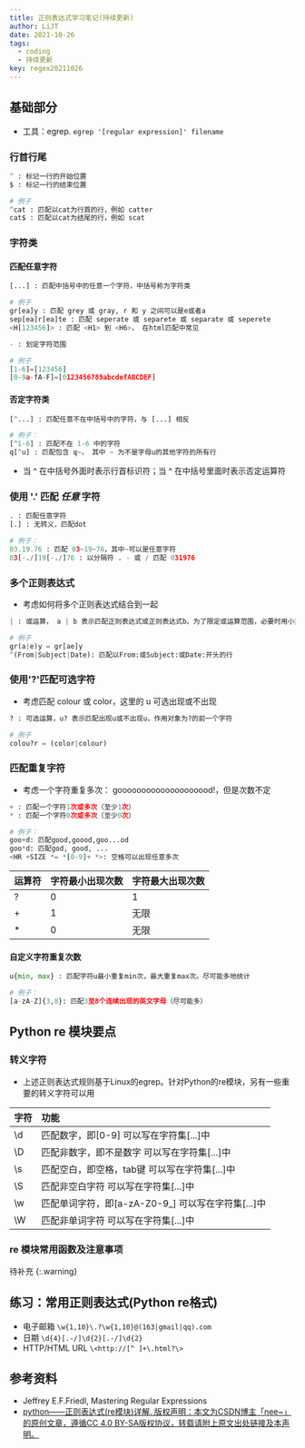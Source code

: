 ```yaml
---
title: 正则表达式学习笔记(持续更新)
author: LiJT
date: 2021-10-26
tags: 
  - coding 
  - 持续更新
key: regex20211026
---
```


## 基础部分
- 工具：egrep. `egrep '[regular expression]' filename`

### 行首行尾
```python
^ : 标记一行的开始位置
$ : 标记一行的结束位置

# 例子
^cat : 匹配以cat为行首的行，例如 catter
cat$ : 匹配以cat为结尾的行，例如 scat
```

<!--more-->

### 字符类
#### 匹配任意字符

```python
[...] : 匹配中括号中的任意一个字符，中括号称为字符类

# 例子
gr[ea]y : 匹配 grey 或 gray, r 和 y 之间可以是e或者a
sep[ea]r[ea]te : 匹配 seperate 或 separete 或 separate 或 seperete
<H[123456]> : 匹配 <H1> 到 <H6>， 在html匹配中常见
```

```python
- : 划定字符范围

# 例子
[1-6]=[123456]
[0-9a-fA-F]=[0123456789abcdefABCDEF]
```

#### 否定字符类
```python
[^...] : 匹配任意不在中括号中的字符，与 [...] 相反

# 例子：
[^1-6] : 匹配不在 1-6 中的字符
q[^u] : 匹配包含 q~， 其中 ~ 为不是字母u的其他字符的所有行
```
- 当 ^ 在中括号外面时表示行首标识符；当 ^ 在中括号里面时表示否定运算符

### 使用 '.' 匹配 *任意* 字符
```python
. : 匹配任意字符
[.] : 无转义，匹配dot

# 例子：
03.19.76 : 匹配 03~19~76，其中~可以是任意字符
03[-./]19[-./]76 : 以分隔符 . - 或 / 匹配 031976
```

### 多个正则表达式
- 考虑如何将多个正则表达式结合到一起
  
```python
| : 或运算， a | b 表示匹配正则表达式或正则表达式b。为了限定或运算范围，必要时用小括号括起来，例如 (a|b)

# 例子
gr(a|e)y = gr[ae]y
^(From|Subject|Date): 匹配以From:或Subject:或Date:开头的行
```

### 使用'?'匹配可选字符
- 考虑匹配 colour 或 color，这里的 u 可选出现或不出现

```python
? : 可选运算，u? 表示匹配出现u或不出现u，作用对象为?的前一个字符

# 例子
colou?r = (color|colour)
```

### 匹配重复字符
- 考虑一个字符重复多次： goooooooooooooooooood!，但是次数不定

```python
+ : 匹配一个字符1次或多次（至少1次）
* : 匹配一个字符0次或多次（至少0次）

# 例子：
goo+d: 匹配good,goood,goo...od
goo*d: 匹配god, good, ...
<HR +SIZE *= *[0-9]+ *>: 空格可以出现任意多次

```

|运算符|字符最小出现次数|字符最大出现次数|
|:---|:---|:---|
|?|0|1|
|+|1|无限|
|*|0|无限|

#### 自定义字符重复次数
```python
u{min, max} : 匹配字符u最小重复min次，最大重复max次。尽可能多地统计

# 例子：
[a-zA-Z]{3,8}: 匹配3至8个连续出现的英文字母（尽可能多）
```

## Python re 模块要点
### 转义字符
- 上述正则表达式规则基于Linux的egrep。针对Python的re模块，另有一些重要的转义字符可以用

|字符|功能
|:---|:---
|\d	|匹配数字，即[0-9]	可以写在字符集[...]中
|\D	|匹配⾮数字，即不是数字	可以写在字符集[...]中
|\s	|匹配空⽩，即空格，tab键	可以写在字符集[...]中
|\S	|匹配⾮空⽩字符	可以写在字符集[...]中
|\w	|匹配单词字符，即[a-zA-Z0-9_]	可以写在字符集[...]中
|\W	|匹配⾮单词字符	可以写在字符集[...]中

### re 模块常用函数及注意事项

待补充
{:.warning}

## 练习：常用正则表达式(Python re格式)
- 电子邮箱 `\w{1,10}\.?\w{1,10}@(163|gmail|qq).com`
- 日期 `\d{4}[.-/]\d{2}[.-/]\d{2}`
- HTTP/HTML URL `\<http://[^ ]+\.html?\>`

## 参考资料
- Jeffrey E.F.Friedl, Mastering Regular Expressions
- [python——正则表达式(re模块)详解. 版权声明：本文为CSDN博主「nee~」的原创文章，遵循CC 4.0 BY-SA版权协议，转载请附上原文出处链接及本声明。](https://blog.csdn.net/guo_qingxia/article/details/113979135)


